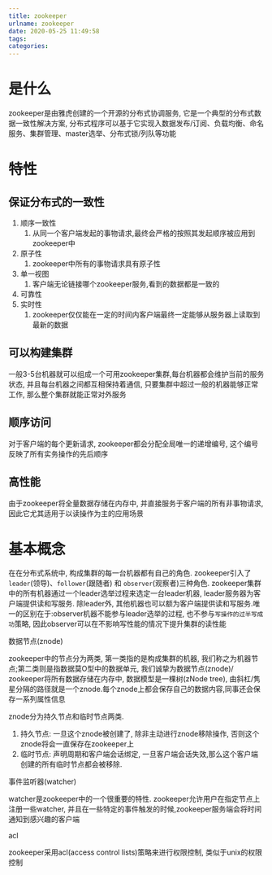 ```yaml
---
title: zookeeper
urlname: zookeeper
date: 2020-05-25 11:49:58
tags:
categories:
---
```


# 是什么

zookeeper是由雅虎创建的一个开源的分布式协调服务, 它是一个典型的分布式数据一致性解决方案, 分布式程序可以基于它实现入数据发布/订阅、负载均衡、命名服务、集群管理、master选举、分布式锁/列队等功能

<!--more-->

# 特性

## 保证分布式的一致性

1. 顺序一致性
   1. 从同一个客户端发起的事物请求,最终会严格的按照其发起顺序被应用到zookeeper中
2. 原子性
   1. zookeeper中所有的事物请求具有原子性
3. 单一视图
   1. 客户端无论链接哪个zookeeper服务,看到的数据都是一致的
4. 可靠性
5. 实时性
   1. zookeeper仅仅能在一定的时间内客户端最终一定能够从服务器上读取到最新的数据

## 可以构建集群

一般3-5台机器就可以组成一个可用zookeeper集群,每台机器都会维护当前的服务状态, 并且每台机器之间都互相保持着通信, 只要集群中超过一般的机器能够正常工作, 那么整个集群就能正常对外服务

## 顺序访问

对于客户端的每个更新请求, zookeeper都会分配全局唯一的递增编号, 这个编号反映了所有实务操作的先后顺序

## 高性能

由于zookeeper将全量数据存储在内存中, 并直接服务于客户端的所有非事物请求, 因此它尤其适用于以读操作为主的应用场景



# 基本概念

在在分布式系统中, 构成集群的每一台机器都有自己的角色. zookeeper引入了 `leader`(领导)、`follower`(跟随者) 和 `observer`(观察者)三种角色. zookeeper集群中的所有机器通过一个leader选举过程来选定一台leader机器, leader服务器为客户端提供读和写服务. 除leader外, 其他机器也可以额为客户端提供读和写服务.唯一的区别在于:observer机器不能参与leader选举的过程, 也不参与`写操作的过半写成功`策略, 因此observer可以在不影响写性能的情况下提升集群的读性能

数据节点(znode)

zookeeper中的节点分为两类, 第一类指的是构成集群的机器, 我们称之为机器节点;第二类则是指数据莫O型中的数据单元, 我们诚挚为数据节点(znode)/ zookeeper将所有数据存储在内存中, 数据模型是一棵树(zNode tree), 由斜杠/隽星分隔的路径就是一个znode.每个znode上都会保存自己的数据内容,同事还会保存一系列属性信息

znode分为持久节点和临时节点两类.

1. 持久节点: 一旦这个znode被创建了, 除非主动进行znode移除操作, 否则这个znode将会一直保存在zookeeper上
2. 临时节点: 声明周期和客户端会话绑定, 一旦客户端会话失效,那么这个客户端创建的所有临时节点都会被移除.

事件监听器(watcher)

watcher是zookeeper中的一个很重要的特性. zookeeper允许用户在指定节点上注册一些watcher, 并且在一些特定的事件触发的时候,zookeeper服务端会将时间通知到感兴趣的客户端

acl

zookeeper采用acl(access control lists)策略来进行权限控制, 类似于unix的权限控制

























